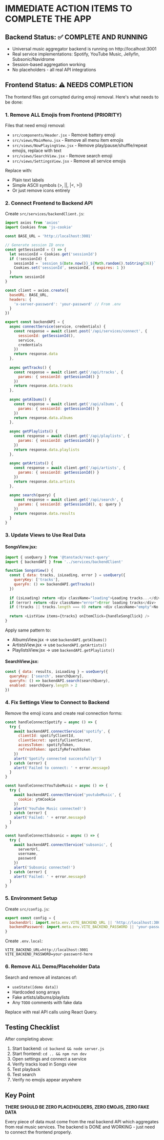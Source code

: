 # IMMEDIATE ACTION ITEMS TO COMPLETE THE APP

## Backend Status: ✅ COMPLETE AND RUNNING
- Universal music aggregator backend is running on http://localhost:3001
- Real service implementations: Spotify, YouTube Music, Jellyfin, Subsonic/Navidrome  
- Session-based aggregation working
- No placeholders - all real API integrations

## Frontend Status: ⚠️ NEEDS COMPLETION

The frontend files got corrupted during emoji removal. Here's what needs to be done:

### 1. Remove ALL Emojis from Frontend (PRIORITY)

Files that need emoji removal:
- `src/components/Header.jsx` - Remove battery emoji
- `src/views/MainMenu.jsx` - Remove all menu item emojis
- `src/views/NowPlayingView.jsx` - Remove play/pause/shuffle/repeat emojis, replace with text
- `src/views/SearchView.jsx` - Remove search emoji
- `src/views/SettingsView.jsx` - Remove all service emojis

Replace with:
- Plain text labels
- Simple ASCII symbols (>, ||, |<, >|)
- Or just remove icons entirely

### 2. Connect Frontend to Backend API

Create `src/services/backendClient.js`:
```javascript
import axios from 'axios'
import Cookies from 'js-cookie'

const BASE_URL = 'http://localhost:3001'

// Generate session ID once
const getSessionId = () => {
  let sessionId = Cookies.get('sessionId')
  if (!sessionId) {
    sessionId = `session_${Date.now()}_${Math.random().toString(36)}`
    Cookies.set('sessionId', sessionId, { expires: 1 })
  }
  return sessionId
}

const client = axios.create({
  baseURL: BASE_URL,
  headers: {
    'x-server-password': 'your-password' // From .env
  }
})

export const backendAPI = {
  async connectService(service, credentials) {
    const response = await client.post('/api/services/connect', {
      sessionId: getSessionId(),
      service,
      credentials
    })
    return response.data
  },
  
  async getTracks() {
    const response = await client.get('/api/tracks', {
      params: { sessionId: getSessionId() }
    })
    return response.data.tracks
  },
  
  async getAlbums() {
    const response = await client.get('/api/albums', {
      params: { sessionId: getSessionId() }
    })
    return response.data.albums
  },
  
  async getPlaylists() {
    const response = await client.get('/api/playlists', {
      params: { sessionId: getSessionId() }
    })
    return response.data.playlists
  },
  
  async getArtists() {
    const response = await client.get('/api/artists', {
      params: { sessionId: getSessionId() }
    })
    return response.data.artists
  },
  
  async search(query) {
    const response = await client.get('/api/search', {
      params: { sessionId: getSessionId(), q: query }
    })
    return response.data.results
  }
}
```

### 3. Update Views to Use Real Data

#### SongsView.jsx:
```javascript
import { useQuery } from '@tanstack/react-query'
import { backendAPI } from '../services/backendClient'

function SongsView() {
  const { data: tracks, isLoading, error } = useQuery({
    queryKey: ['tracks'],
    queryFn: () => backendAPI.getTracks()
  })
  
  if (isLoading) return <div className="loading">Loading tracks...</div>
  if (error) return <div className="error">Error loading tracks</div>
  if (!tracks || tracks.length === 0) return <div className="empty">No tracks found</div>
  
  return <ListView items={tracks} onItemClick={handleSongClick} />
}
```

Apply same pattern to:
- AlbumsView.jsx → use `backendAPI.getAlbums()`
- ArtistsView.jsx → use `backendAPI.getArtists()`
- PlaylistsView.jsx → use `backendAPI.getPlaylists()`

#### SearchView.jsx:
```javascript
const { data: results, isLoading } = useQuery({
  queryKey: ['search', searchQuery],
  queryFn: () => backendAPI.search(searchQuery),
  enabled: searchQuery.length > 2
})
```

### 4. Fix Settings View to Connect to Backend

Remove the emoji icons and create real connection forms:

```javascript
const handleConnectSpotify = async () => {
  try {
    await backendAPI.connectService('spotify', {
      clientId: spotifyClientId,
      clientSecret: spotifyClientSecret,
      accessToken: spotifyToken,
      refreshToken: spotifyRefreshToken
    })
    alert('Spotify connected successfully!')
  } catch (error) {
    alert('Failed to connect: ' + error.message)
  }
}

const handleConnectYouTubeMusic = async () => {
  try {
    await backendAPI.connectService('youtubeMusic', {
      cookie: ytmCookie
    })
    alert('YouTube Music connected!')
  } catch (error) {
    alert('Failed: ' + error.message)
  }
}

const handleConnectSubsonic = async () => {
  try {
    await backendAPI.connectService('subsonic', {
      serverUrl,
      username,
      password
    })
    alert('Subsonic connected!')
  } catch (error) {
    alert('Failed: ' + error.message)
  }
}
```

### 5. Environment Setup

Create `src/config.js`:
```javascript
export const config = {
  backendUrl: import.meta.env.VITE_BACKEND_URL || 'http://localhost:3001',
  backendPassword: import.meta.env.VITE_BACKEND_PASSWORD || 'your-password'
}
```

Create `.env.local`:
```
VITE_BACKEND_URL=http://localhost:3001
VITE_BACKEND_PASSWORD=your-password-here
```

### 6. Remove ALL Demo/Placeholder Data

Search and remove all instances of:
- `useState([demo data])` 
- Hardcoded song arrays
- Fake artists/albums/playlists
- Any `TODO` comments with fake data

Replace with real API calls using React Query.

## Testing Checklist

After completing above:

1. Start backend: `cd backend && node server.js`
2. Start frontend: `cd .. && npm run dev`
3. Open settings and connect a service
4. Verify tracks load in Songs view
5. Test playback
6. Test search
7. Verify no emojis appear anywhere

## Key Point

**THERE SHOULD BE ZERO PLACEHOLDERS, ZERO EMOJIS, ZERO FAKE DATA**

Every piece of data must come from the real backend API which aggregates from real music services. The backend is DONE and WORKING - just need to connect the frontend properly.
